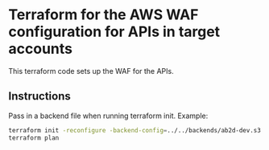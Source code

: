 # Terraform for the AWS WAF configuration for APIs in target accounts

This terraform code sets up the WAF for the APIs.

## Instructions

Pass in a backend file when running terraform init. Example:

```bash
terraform init -reconfigure -backend-config=../../backends/ab2d-dev.s3.tfbackend
terraform plan
```

